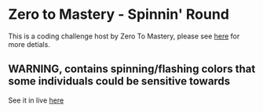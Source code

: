 # Zero to Mastery - Spinnin' Round

This is a coding challenge host by Zero To Mastery, please see [here](https://github.com/zero-to-mastery/coding_challenge-39) for more detials.

## WARNING, contains spinning/flashing colors that some individuals could be sensitive towards

See it in live [here](https://victoriacheng15.github.io/ztm-spinning-around/)
